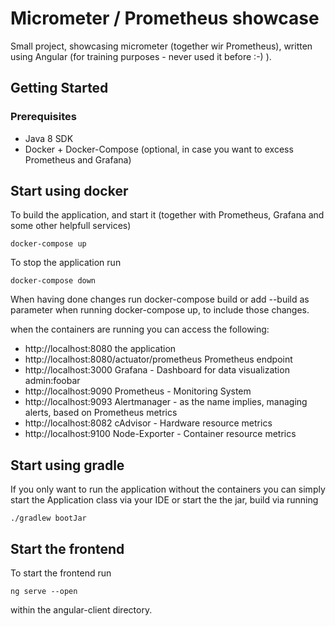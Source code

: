 # Micrometer / Prometheus showcase

Small project, showcasing micrometer (together wir Prometheus), written using Angular (for training purposes - never used it before :-) ).

## Getting Started

### Prerequisites

- Java 8 SDK
- Docker + Docker-Compose (optional, in case you want to excess Prometheus and Grafana)

## Start using docker

To build the application, and start it (together with Prometheus, Grafana and some other helpfull services)
```shel
docker-compose up
```

To stop the application run
```shel
docker-compose down
```

When having done changes run docker-compose build or add --build as parameter when running docker-compose up, to include 
those changes.

when the containers are running you can access the following:

- http://localhost:8080 the application
- http://localhost:8080/actuator/prometheus Prometheus endpoint
- http://localhost:3000 Grafana - Dashboard for data visualization admin:foobar
- http://localhost:9090 Prometheus - Monitoring System
- http://localhost:9093 Alertmanager - as the name implies, managing alerts, based on Prometheus metrics
- http://localhost:8082 cAdvisor - Hardware resource metrics
- http://localhost:9100 Node-Exporter - Container resource metrics

## Start using gradle

If you only want to run the application without the containers you can simply start the Application class via your IDE or
start the the jar, build via running
```shel
./gradlew bootJar
```

## Start the frontend

To start the frontend run
```shel
ng serve --open
```
within the angular-client directory.
